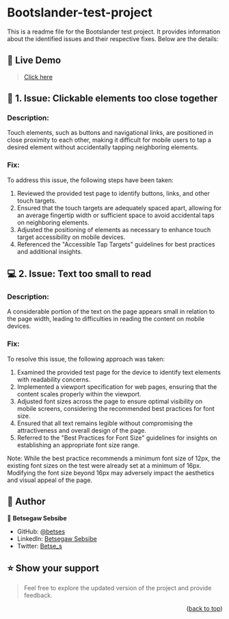 # Bootslander-test-project

This is a readme file for the Bootslander test project. It provides information about the identified issues and their respective fixes. Below are the details:

## 🚀 Live Demo<a name="live-demo"></a>

> [Click here](#)

## 🔭 1. Issue: Clickable elements too close together

### Description:

Touch elements, such as buttons and navigational links, are positioned in close proximity to each other, making it difficult for mobile users to tap a desired element without accidentally tapping neighboring elements.

### Fix:

To address this issue, the following steps have been taken:

1. Reviewed the provided test page to identify buttons, links, and other touch targets.
2. Ensured that the touch targets are adequately spaced apart, allowing for an average fingertip width or sufficient space to avoid accidental taps on neighboring elements.
3. Adjusted the positioning of elements as necessary to enhance touch target accessibility on mobile devices.
4. Referenced the "Accessible Tap Targets" guidelines for best practices and additional insights.

## 💻 2. Issue: Text too small to read

### Description:

A considerable portion of the text on the page appears small in relation to the page width, leading to difficulties in reading the content on mobile devices.

### Fix:

To resolve this issue, the following approach was taken:

1. Examined the provided test page for the device to identify text elements with readability concerns.
2. Implemented a viewport specification for web pages, ensuring that the content scales properly within the viewport.
3. Adjusted font sizes across the page to ensure optimal visibility on mobile screens, considering the recommended best practices for font size.
4. Ensured that all text remains legible without compromising the attractiveness and overall design of the page.
5. Referred to the "Best Practices for Font Size" guidelines for insights on establishing an appropriate font size range.

Note: While the best practice recommends a minimum font size of 12px, the existing font sizes on the test were already set at a minimum of 16px. Modifying the font size beyond 16px may adversely impact the aesthetics and visual appeal of the page.

## 👥 Author <a name="author"></a>

👤 **Betsegaw Sebsibe**

- GitHub: [@betses](https://github.com/betses)
- LinkedIn: [Betsegaw Sebsibe](https://www.linkedin.com/in/betsegaw-sebsibe/)
- Twitter: [Betse_s](https://twitter.com/Betse_s)

## ⭐️ Show your support <a name="support"></a>

> Feel free to explore the updated version of the project and provide feedback.

<p align="right">(<a href="#readme-top">back to top</a>)</p>
